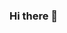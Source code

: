### Hi there 👋

<!--
**F-laolu/F-laolu** is a ✨ _special_ ✨ repository because its `README.md` (this file) appears on your GitHub profile.

Here are some ideas to get you started:

- 🔭 I’m currently working on C++ programming language
- 🌱 I’m currently learning C++
- 📫 How to reach me: LinkedIn/E-mail
- 😄 Pronouns: She/her
- ⚡ Fun fact: I enjoy making dressessssss..creativity in the genes
-->
